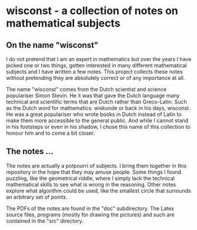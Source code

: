 # wisconst - a collection of notes on mathematical subjects


## On the name "wisconst"
I do not pretend that I am an expert in mathematics but over the years I have
picked one or two things, gotten interested in many different mathematical subjects
and I have written a few notes. This project collects these notes without pretending
they are absolutely correct or of any importance at all.

The name "wisconst" comes from the Dutch scientist and science populariser Simon Stevin.
He it was that gave the Dutch language many technical and scientific terms that are
Dutch rather than Greco-Latin. Such as the Dutch word for mathematics: wiskunde or
back in his days, wisconst. He was a great populariser who wrote books in Dutch
instead of Latin to make them more accessible to the general public. And while I
cannot stand in his footsteps or even in his shadow, I chose this name of this
collection to honour him and to come a bit closer.

## The notes ...
The notes are actually a potpourri of subjects. I bring them together in this
repository in the hope that they may amuse people. Some things I found puzzling, like
the geometrical riddle, where I simply lack the technical mathematical skills to see
what is wrong in the reasoning. Other notes explore what algorithm could be used,
like the smallest circle that surrounds an arbitrary set of points.

The PDFs of the notes are found in the "doc" subdirectory. The Latex source files,
programs (mostly for drawing the pictures) and such are contained in the "src"
directory.
